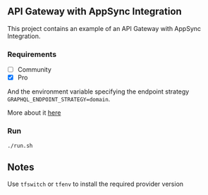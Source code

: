 ## API Gateway with AppSync Integration

This project contains an example of an API Gateway with AppSync Integration.

### Requirements


- [ ] Community
- [x] Pro

And the environment variable specifying the endpoint strategy `GRAPHQL_ENDPOINT_STRATEGY=domain`.

More about it [here](https://docs.localstack.cloud/user-guide/aws/appsync/#graphql-endpoints)

### Run

```
./run.sh
```

## Notes

Use `tfswitch` or `tfenv` to install the required provider version
